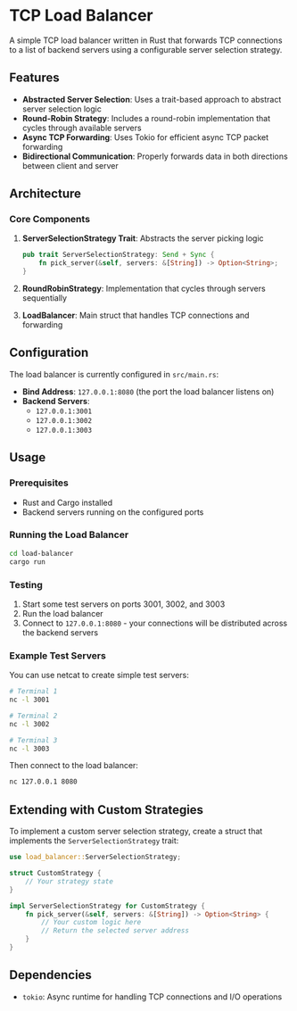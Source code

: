 # TCP Load Balancer

A simple TCP load balancer written in Rust that forwards TCP connections to a list of backend servers using a configurable server selection strategy.

## Features

- **Abstracted Server Selection**: Uses a trait-based approach to abstract server selection logic
- **Round-Robin Strategy**: Includes a round-robin implementation that cycles through available servers
- **Async TCP Forwarding**: Uses Tokio for efficient async TCP packet forwarding
- **Bidirectional Communication**: Properly forwards data in both directions between client and server

## Architecture

### Core Components

1. **ServerSelectionStrategy Trait**: Abstracts the server picking logic
   ```rust
   pub trait ServerSelectionStrategy: Send + Sync {
       fn pick_server(&self, servers: &[String]) -> Option<String>;
   }
   ```

2. **RoundRobinStrategy**: Implementation that cycles through servers sequentially

3. **LoadBalancer**: Main struct that handles TCP connections and forwarding

## Configuration

The load balancer is currently configured in `src/main.rs`:

- **Bind Address**: `127.0.0.1:8080` (the port the load balancer listens on)
- **Backend Servers**: 
  - `127.0.0.1:3001`
  - `127.0.0.1:3002`  
  - `127.0.0.1:3003`

## Usage

### Prerequisites

- Rust and Cargo installed
- Backend servers running on the configured ports

### Running the Load Balancer

```bash
cd load-balancer
cargo run
```

### Testing

1. Start some test servers on ports 3001, 3002, and 3003
2. Run the load balancer
3. Connect to `127.0.0.1:8080` - your connections will be distributed across the backend servers

### Example Test Servers

You can use netcat to create simple test servers:

```bash
# Terminal 1
nc -l 3001

# Terminal 2  
nc -l 3002

# Terminal 3
nc -l 3003
```

Then connect to the load balancer:
```bash
nc 127.0.0.1 8080
```

## Extending with Custom Strategies

To implement a custom server selection strategy, create a struct that implements the `ServerSelectionStrategy` trait:

```rust
use load_balancer::ServerSelectionStrategy;

struct CustomStrategy {
    // Your strategy state
}

impl ServerSelectionStrategy for CustomStrategy {
    fn pick_server(&self, servers: &[String]) -> Option<String> {
        // Your custom logic here
        // Return the selected server address
    }
}
```

## Dependencies

- `tokio`: Async runtime for handling TCP connections and I/O operations
